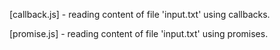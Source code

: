  [callback.js]
    - reading content of file 'input.txt' using callbacks.

[promise.js]
    - reading content of file 'input.txt' using promises.